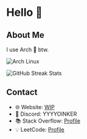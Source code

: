 #  Hello 👋

## About Me
I use Arch 🐧 btw.

![Arch Linux](https://img.shields.io/badge/-1793D1?style=for-the-badge&logo=arch-linux&logoColor=white)



![GitHub Streak Stats](https://streak-stats.demolab.com?user=YYYYOINKER&theme=radical)

## Contact
- 🌐 Website: [WIP]()
- 💬 Discord: YYYYOINKER
- 📚 Stack Overflow: [Profile](https://stackoverflow.com/users/24839885/yyyyoinker)
- 💡 LeetCode: [Profile](https://leetcode.com/u/YYYOINKER/)
